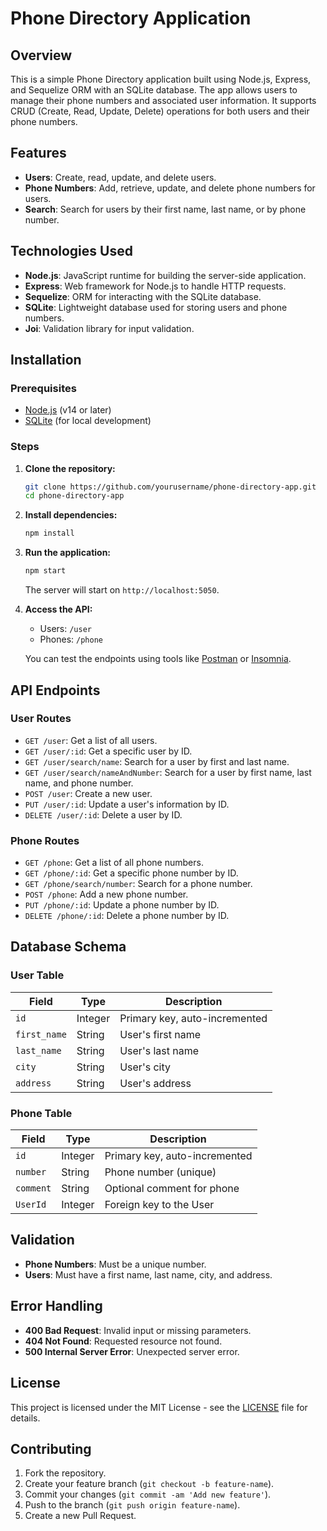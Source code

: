 # Phone Directory Application

## Overview

This is a simple Phone Directory application built using Node.js, Express, and Sequelize ORM with an SQLite database. The app allows users to manage their phone numbers and associated user information. It supports CRUD (Create, Read, Update, Delete) operations for both users and their phone numbers.

## Features

- **Users**: Create, read, update, and delete users.
- **Phone Numbers**: Add, retrieve, update, and delete phone numbers for users.
- **Search**: Search for users by their first name, last name, or by phone number.

## Technologies Used

- **Node.js**: JavaScript runtime for building the server-side application.
- **Express**: Web framework for Node.js to handle HTTP requests.
- **Sequelize**: ORM for interacting with the SQLite database.
- **SQLite**: Lightweight database used for storing users and phone numbers.
- **Joi**: Validation library for input validation.

## Installation

### Prerequisites

- [Node.js](https://nodejs.org/en/) (v14 or later)
- [SQLite](https://www.sqlite.org/) (for local development)

### Steps

1. **Clone the repository:**

    ```bash
    git clone https://github.com/yourusername/phone-directory-app.git
    cd phone-directory-app
    ```

2. **Install dependencies:**

    ```bash
    npm install
    ```

3. **Run the application:**

    ```bash
    npm start
    ```

    The server will start on `http://localhost:5050`.

4. **Access the API:**

    - Users: `/user`
    - Phones: `/phone`

    You can test the endpoints using tools like [Postman](https://www.postman.com/) or [Insomnia](https://insomnia.rest/).

## API Endpoints

### User Routes

- `GET /user`: Get a list of all users.
- `GET /user/:id`: Get a specific user by ID.
- `GET /user/search/name`: Search for a user by first and last name.
- `GET /user/search/nameAndNumber`: Search for a user by first name, last name, and phone number.
- `POST /user`: Create a new user.
- `PUT /user/:id`: Update a user's information by ID.
- `DELETE /user/:id`: Delete a user by ID.

### Phone Routes

- `GET /phone`: Get a list of all phone numbers.
- `GET /phone/:id`: Get a specific phone number by ID.
- `GET /phone/search/number`: Search for a phone number.
- `POST /phone`: Add a new phone number.
- `PUT /phone/:id`: Update a phone number by ID.
- `DELETE /phone/:id`: Delete a phone number by ID.

## Database Schema

### User Table

| Field       | Type    | Description               |
|-------------|---------|---------------------------|
| `id`        | Integer | Primary key, auto-incremented |
| `first_name`| String  | User's first name         |
| `last_name` | String  | User's last name          |
| `city`      | String  | User's city               |
| `address`   | String  | User's address            |

### Phone Table

| Field       | Type    | Description               |
|-------------|---------|---------------------------|
| `id`        | Integer | Primary key, auto-incremented |
| `number`    | String  | Phone number (unique)     |
| `comment`   | String  | Optional comment for phone |
| `UserId`    | Integer | Foreign key to the User   |

## Validation

- **Phone Numbers**: Must be a unique number.
- **Users**: Must have a first name, last name, city, and address.

## Error Handling

- **400 Bad Request**: Invalid input or missing parameters.
- **404 Not Found**: Requested resource not found.
- **500 Internal Server Error**: Unexpected server error.

## License

This project is licensed under the MIT License - see the [LICENSE](LICENSE) file for details.

## Contributing

1. Fork the repository.
2. Create your feature branch (`git checkout -b feature-name`).
3. Commit your changes (`git commit -am 'Add new feature'`).
4. Push to the branch (`git push origin feature-name`).
5. Create a new Pull Request.
